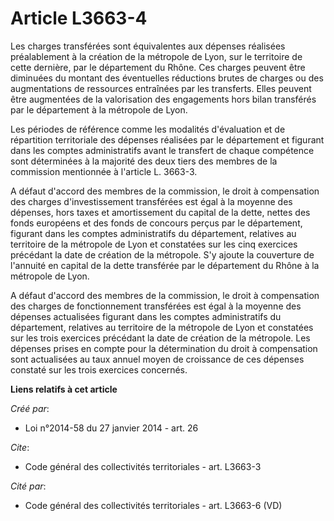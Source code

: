 # Article L3663-4

Les charges transférées sont équivalentes aux dépenses réalisées préalablement à la création de la métropole de Lyon, sur le
territoire de cette dernière, par le département du Rhône. Ces charges peuvent être diminuées du montant des éventuelles
réductions brutes de charges ou des augmentations de ressources entraînées par les transferts. Elles peuvent être augmentées
de la valorisation des engagements hors bilan transférés par le département à la métropole de Lyon.

Les périodes de référence comme les modalités d'évaluation et de répartition territoriale des dépenses réalisées par le
département et figurant dans les comptes administratifs avant le transfert de chaque compétence sont déterminées à la
majorité des deux tiers des membres de la commission mentionnée à l'article L. 3663-3.

A défaut d'accord des membres de la commission, le droit à compensation des charges d'investissement transférées est égal à
la moyenne des dépenses, hors taxes et amortissement du capital de la dette, nettes des fonds européens et des fonds de
concours perçus par le département, figurant dans les comptes administratifs du département, relatives au territoire de la
métropole de Lyon et constatées sur les cinq exercices précédant la date de création de la métropole. S'y ajoute la
couverture de l'annuité en capital de la dette transférée par le département du Rhône à la métropole de Lyon.

A défaut d'accord des membres de la commission, le droit à compensation des charges de fonctionnement transférées est égal à
la moyenne des dépenses actualisées figurant dans les comptes administratifs du département, relatives au territoire de la
métropole de Lyon et constatées sur les trois exercices précédant la date de création de la métropole. Les dépenses prises en
compte pour la détermination du droit à compensation sont actualisées au taux annuel moyen de croissance de ces dépenses
constaté sur les trois exercices concernés.

**Liens relatifs à cet article**

_Créé par_:

  - Loi n°2014-58 du 27 janvier 2014 - art. 26

_Cite_:

  - Code général des collectivités territoriales - art. L3663-3

_Cité par_:

  - Code général des collectivités territoriales - art. L3663-6 (VD)
